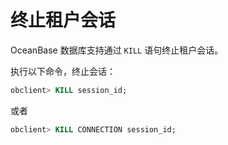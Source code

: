 终止租户会话 
===========================

OceanBase 数据库支持通过 `KILL` 语句终止租户会话。

执行以下命令，终止会话：

```sql
obclient> KILL session_id;
```



或者

```sql
obclient> KILL CONNECTION session_id;
```


